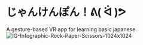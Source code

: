 # じゃんけんぽん！ᕕ( ᐛ )ᕗ
A gesture-based VR app for learning basic japanese.
<br>
![IG-Infographic-Rock-Paper-Scissors-1024x1024](https://github.com/sofiacastaneda/jan-ken-pon/assets/47247552/ded3cd29-e232-4de5-b2e0-ef80cf0ee5eb)
